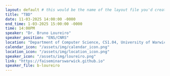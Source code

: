 ```yaml
---
layout: default # this would be the name of the layout file you'd create for events
title: "TBD"
date: 11-03-2025 14:00:00 -0000
end_time: 1-03-2025 15:00:00 -0000
time: 14:00PM
speaker: "Dr. Bruno Loureiro"
speaker_position: "ENS/CNRS"
location: "Department of Computer Science, CS1.04, University of Warwick, Coventry, UK"
calendar_icon: "/assets/img/calendar_icon.png"
location_icon: "/assets/img/location_icon.png"
speaker_icon: "/assets/img/loureiro.png"
link: "https://faiseminarswarwick.github.io"
speaker_file: b-loureiro
---
```



